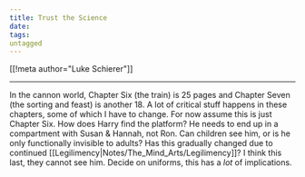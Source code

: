 ```yaml
---
title: Trust the Science
date: 
tags:
untagged
---
```

[[!meta author="Luke Schierer"]]

---

In the cannon world, Chapter Six (the train) is 25 pages and Chapter Seven (the
sorting and feast) is another 18.  A lot of critical stuff happens in these
chapters, some of which I have to change.  For now assume this is just Chapter
Six. How does Harry find the platform?  He needs to end up in a compartment with
Susan & Hannah, not Ron.  Can children see him, or is he only functionally
invisible to adults?  Has this gradually changed due to continued
[[Legilimency|Notes/The_Mind_Arts/Legilimency]]? I think this last, they cannot
see him.  Decide on uniforms, this has a *lot* of implications.  
